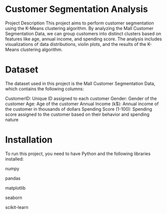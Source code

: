 # Customer Segmentation Analysis
Project Description
This project aims to perform customer segmentation using the K-Means clustering algorithm. By analyzing the Mall Customer Segmentation Data, we can group customers into distinct clusters based on features like age, annual income, and spending score. The analysis includes visualizations of data distributions, violin plots, and the results of the K-Means clustering algorithm.
# Dataset
The dataset used in this project is the Mall Customer Segmentation Data, which contains the following columns:

CustomerID: Unique ID assigned to each customer
Gender: Gender of the customer
Age: Age of the customer
Annual Income (k$): Annual income of the customer in thousands of dollars
Spending Score (1-100): Spending score assigned to the customer based on their behavior and spending nature
# Installation
To run this project, you need to have Python and the following libraries installed:

numpy

pandas

matplotlib

seaborn

scikit-learn
